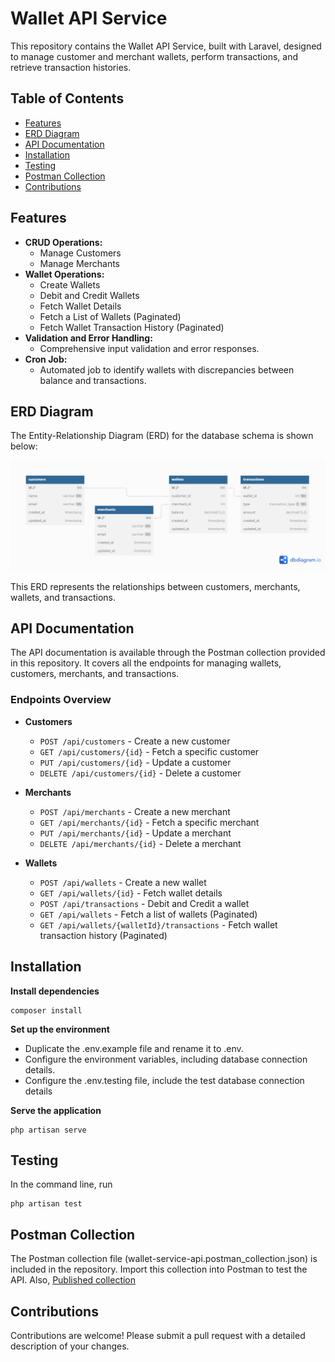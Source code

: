 # Wallet API Service

This repository contains the Wallet API Service, built with Laravel, designed to manage customer and merchant wallets, perform transactions, and retrieve transaction histories.

## Table of Contents

- [Features](#features)
- [ERD Diagram](#erd-diagram)
- [API Documentation](#api-documentation)
- [Installation](#installation)
- [Testing](#testing)
- [Postman Collection](#postman-collection)
- [Contributions](#Contributions)

## Features

- **CRUD Operations:**
  - Manage Customers
  - Manage Merchants
- **Wallet Operations:**
  - Create Wallets
  - Debit and Credit Wallets
  - Fetch Wallet Details
  - Fetch a List of Wallets (Paginated)
  - Fetch Wallet Transaction History (Paginated)
- **Validation and Error Handling:**
  - Comprehensive input validation and error responses.
- **Cron Job:**
  - Automated job to identify wallets with discrepancies between balance and transactions.
  
## ERD Diagram

The Entity-Relationship Diagram (ERD) for the database schema is shown below:

![ERD Diagram](./wallet-api-ERD.png)

This ERD represents the relationships between customers, merchants, wallets, and transactions.

## API Documentation

The API documentation is available through the Postman collection provided in this repository. It covers all the endpoints for managing wallets, customers, merchants, and transactions.

### Endpoints Overview

- **Customers**
  - `POST /api/customers` - Create a new customer
  - `GET /api/customers/{id}` - Fetch a specific customer
  - `PUT /api/customers/{id}` - Update a customer
  - `DELETE /api/customers/{id}` - Delete a customer

- **Merchants**
  - `POST /api/merchants` - Create a new merchant
  - `GET /api/merchants/{id}` - Fetch a specific merchant
  - `PUT /api/merchants/{id}` - Update a merchant
  - `DELETE /api/merchants/{id}` - Delete a merchant

- **Wallets**
  - `POST /api/wallets` - Create a new wallet
  - `GET /api/wallets/{id}` - Fetch wallet details
  - `POST /api/transactions` - Debit and Credit a wallet
  - `GET /api/wallets` - Fetch a list of wallets (Paginated)
  - `GET /api/wallets/{walletId}/transactions` - Fetch wallet transaction history (Paginated)

## Installation

**Install dependencies**
```
composer install
```

**Set up the environment**
- Duplicate the .env.example file and rename it to .env.
- Configure the environment variables, including database connection details.
- Configure the .env.testing file, include the test database connection details

**Serve the application**
```
php artisan serve
```

## Testing

In the command line, run
```
php artisan test
```

## Postman Collection

The Postman collection file (wallet-service-api.postman_collection.json) is included in the repository. Import this collection into Postman to test the API.
Also, [Published collection](https://documenter.getpostman.com/view/37584024/2sA3s3HrVR)

## Contributions

Contributions are welcome! Please submit a pull request with a detailed description of your changes.